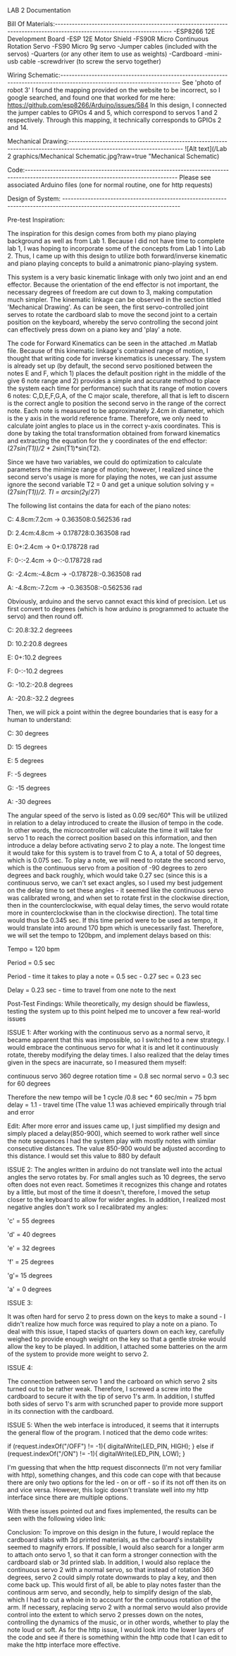 LAB 2 Documentation

Bill Of Materials:-----------------------------------------------------------------------------------------------------------------------
-ESP8266 12E Development Board
-ESP 12E Motor Shield
-FS90R Micro Continuous Rotation Servo
-FS90 Micro 9g servo
-Jumper cables (included with the servos)
-Quarters (or any other item to use as weights)
-Cardboard
-mini-usb cable
-screwdriver (to screw the servo together)

Wiring Schematic:------------------------------------------------------------------------------------------------------------------------
See 'photo of robot 3'
I found the mapping provided on the website to be incorrect, so I google searched, and found one that worked for me here:
https://github.com/esp8266/Arduino/issues/584
In this design, I connected the jumper cables to GPIOs 4 and 5, which correspond to servos 1 and 2 respectively. Through this mapping, it technically corresponds to GPIOs 2 and 14.

Mechanical Drawing:----------------------------------------------------------------------------------------------------------------------
![Alt text](/Lab 2 graphics/Mechanical Schematic.jpg?raw=true "Mechanical Schematic)

Code:------------------------------------------------------------------------------------------------------------------------------------
Please see associated Arduino files (one for normal routine, one for http requests)

Design of System: -----------------------------------------------------------------------------------------------------------------------

Pre-test Inspiration:

The inspiration for this design comes from both my piano playing background as well as from Lab 1. Because I did not have time to complete lab 1, I was hoping to incorporate some of the concepts from Lab 1 into Lab 2. Thus, I came up with this design to utilize both forward/inverse kinematic and piano playing concepts to build a animatronic piano-playing system.

This system is a very basic kinematic linkage with only two joint and an end effector. Because the orientation of the end effector is not important, the necessary degrees of freedom are cut down to 3, making computation much simpler. The kinematic linkage can be observed in the section titled 'Mechanical Drawing'. As can be seen, the first servo-controlled joint serves to rotate the cardboard slab to move the second joint to a certain position on the keyboard, whereby the servo controlling the second joint can effectively press down on a piano key and 'play' a note.

The code for Forward Kinematics can be seen in the attached .m Matlab file. Because of this kinematic linkage's contrained range of motion, I thought that writing code for inverse kinematics is unecessary. The system is already set up (by default, the second servo positioned between the notes E and F, which 1) places the default position right in the middle of the give 6 note range and 2) provides a simple and accurate method to place the system each time for performance) such that its range of motion covers 6 notes: C,D,E,F,G,A, of the C major scale, therefore, all that is left to discern is the correct angle to position the second servo in the range of the correct note. Each note is measured to be approximately 2.4cm in diameter, which is the y axis in the world reference frame. Therefore, we only need to calculate joint angles to place us in the correct y-axis coordinates. This is done by taking the total transformation obtained from forward kinematics and extracting the equation for the y coordinates of the end effector: (27*sin(T1))/2 + 2*sin(T1)*sin(T2). 

Since we have two variables, we could do optimization to calculate parameters the minimize range of motion; however, I realized since the second servo's usage is more for playing the notes, we can just assume ignore the second variable T2 = 0 and get a unique solution solving y = (27*sin(T1))/2. 
TI = arcsin(2*y/27)

The following list contains the data for each of the piano notes:

C: 4.8cm:7.2cm -> 0.363508:0.562536 rad
 
D: 2.4cm:4.8cm -> 0.178728:0.363508 rad
 
E: 0+:2.4cm -> 0+:0.178728 rad
 
F: 0-:-2.4cm -> 0-:-0.178728 rad
 
G: -2.4cm:-4.8cm -> -0.178728:-0.363508 rad
 
A: -4.8cm:-7.2cm -> -0.363508:-0.562536 rad

Obviously, arduino and the servo cannot exact this kind of precision. Let us first convert to degrees (which is how arduino is programmed to actuate the servo) and then round off.

C: 20.8:32.2 degreees
 
D: 10.2:20.8 degrees
 
E: 0+:10.2 degrees 
 
F: 0-:-10.2 degrees
 
G: -10.2:-20.8 degrees
 
A: -20.8:-32.2 degrees

Then, we will pick a point within the degree boundaries that is easy for a human to understand:

C: 30 degrees
 
D: 15 degrees
 
E: 5 degrees
 
F: -5 degrees
 
G: -15 degrees
 
A: -30 degrees

The angular speed of the servo is listed as 0.09 sec/60°
This will be utilized in relation to a delay introduced to create the illusion of tempo in the code. In other words, the microcontroller will calculate the time it will take for servo 1 to reach the correct position based on this information, and then introduce a delay before activating servo 2 to play a note. The longest time it would take for this system is to travel from C to A, a total of 50 degrees, which is 0.075 sec. To play a note, we will need to rotate the second servo, which is the continuous servo from a position of -90 degrees to zero degrees and back roughly, which would take 0.27 sec (since this is a continuous servo, we can't set exact angles, so I used my best judgement on the delay time to set these angles - it seemed like the continuous servo was calibrated wrong, and when set to rotate first in the clockwise direction, then in the counterclockwise, with equal delay times, the servo would rotate more in counterclockwise than in the clockwise direction). The total time would thus be 0.345 sec. If this time period were to be used as tempo, it would translate into around 170 bpm which is unecessarily fast. Therefore, we will set the tempo to 120bpm, and implement delays based on this:

Tempo = 120 bpm
 
Period = 0.5 sec
 
Period - time it takes to play a note = 0.5 sec - 0.27 sec = 0.23 sec
 
Delay = 0.23 sec - time to travel from one note to the next


Post-Test Findings:
While theoretically, my design should be flawless, testing the system up to this point helped me to uncover a few real-world issues

ISSUE 1:
After working with the continuous servo as a normal servo, it became apparent that this was impossible, so I switched to a new strategy. I would embrace the continuous servo for what it is and let it continuously rotate, thereby modifying the delay times. I also realized that the delay times given in the specs are inacurrate, so I measured them myself:

continuous servo 360 degree rotation time = 0.8 sec
normal servo = 0.3 sec for 60 degrees

Therefore the new tempo will be 1 cycle /0.8 sec * 60 sec/min = 75 bpm
delay = 1.1 - travel time (The value 1.1 was achieved empirically through trial and error

Edit: After more error and issues came up, I just simplified my design and simply placed a delay(850-900), which seemed to work rather well since the note sequences I had the system play with mostly notes with similar consecutive distances. The value 850-900 would be adjusted according to this distance. I would set this value to 880 by default

ISSUE 2:
The angles written in arduino do not translate well into the actual angles the servo rotates by. For small angles such as 10 degrees, the servo often does not even react. Sometimes it recognizes this change and rotates by a little, but most of the time it doesn't, therefore, I moved the setup closer to the keyboard to allow for wider angles. In addition, I realized most negative angles don't work so I recalibrated my angles:

   'c' = 55 degrees
   
   'd' = 40  degrees

   'e' = 32  degrees

   'f' = 25  degrees

   'g'= 15  degrees

   'a' = 0  degrees
    
ISSUE 3:

It was often hard for servo 2 to press down on the keys to make a sound - I didn't realize how much force was required to play a note on a piano. To deal with this issue, I taped stacks of quarters down on each key, carefully weighed to provide enough weight on the key so that a gentle stroke would allow the key to be played. In addition, I attached some batteries on the arm of the system to provide more weight to servo 2.

ISSUE 4:

The connection between servo 1 and the carboard on which servo 2 sits turned out to be rather weak. Therefore, I screwed a screw into the cardboard to secure it with the tip of servo 1's arm. In addition, I stuffed both sides of servo 1's arm with scrunched paper to provide more support in its connection with the cardboard.

ISSUE 5:
When the web interface is introduced, it seems that it interrupts the general flow of the program. I noticed that the demo code writes:


if (request.indexOf("/OFF") != -1){
digitalWrite(LED_PIN, HIGH); }
else if (request.indexOf("/ON") != -1){
digitalWrite(LED_PIN, LOW);
}

I'm guessing that when the http request disconnects (I'm not very familiar with http), something changes, and this code can cope with that because there are only two options for the led - on or off - so if its not off then its on and vice versa. However, this logic doesn't translate well into my http interface since there are multiple options.

With these issues pointed out and fixes implemented, the results can be seen with the following video link:

Conclusion:
To improve on this design in the future, I would replace the cardboard slabs with 3d printed materials, as the carboard's instability seemed to magnify errors. If possible, I would also search for a longer arm to attach onto servo 1, so that it can form a stronger connection with the cardboard slab or 3d printed slab. In addition, I would also replace the continuous servo 2 with a normal servo, so that instead of rotation 360 degrees, servo 2 could simply rotate downwards to play a key, and then come back up. This would first of all, be able to play notes faster than the continous arm servo, and secondly, help to simplify design of the slab, which I had to cut a whole in to account for the continuous rotation of the arm. If necessary, replacing servo 2 with a normal servo would also provide control into the extent to which servo 2 presses down on the notes, controlling the dynamics of the music, or in other words, whether to play the note loud or soft. As for the http issue, I would look into the lower layers of the code and see if there is something within the http code that I can edit to make the http interface more effective.
